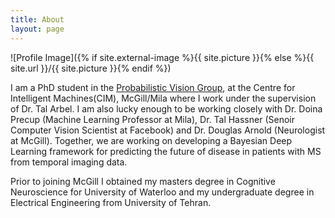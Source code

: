 ```yaml
---
title: About
layout: page
---
```

![Profile Image]({% if site.external-image %}{{ site.picture }}{% else %}{{ site.url }}/{{ site.picture }}{% endif %})

<p>
I am a PhD student in the <a href="http://www.cim.mcgill.ca/~pvg/">Probabilistic Vision Group</a>, at the Centre for Intelligent Machines(CIM), McGill/Mila where I work under the supervision of Dr. Tal Arbel. I am also lucky enough to be working closely with Dr. Doina Precup (Machine Learning Professor at Mila), Dr. Tal Hassner (Senoir Computer Vision Scientist at Facebook) and Dr. Douglas Arnold (Neurologist at McGill). Together, we are working on developing a Bayesian Deep Learning framework for predicting the future of disease in patients with MS from temporal imaging data. 
<p>
<p>
Prior to joining McGill I obtained my masters degree in Cognitive Neuroscience for University of Waterloo and my undergraduate degree in Electrical Engineering from University of Tehran.  
<p>

